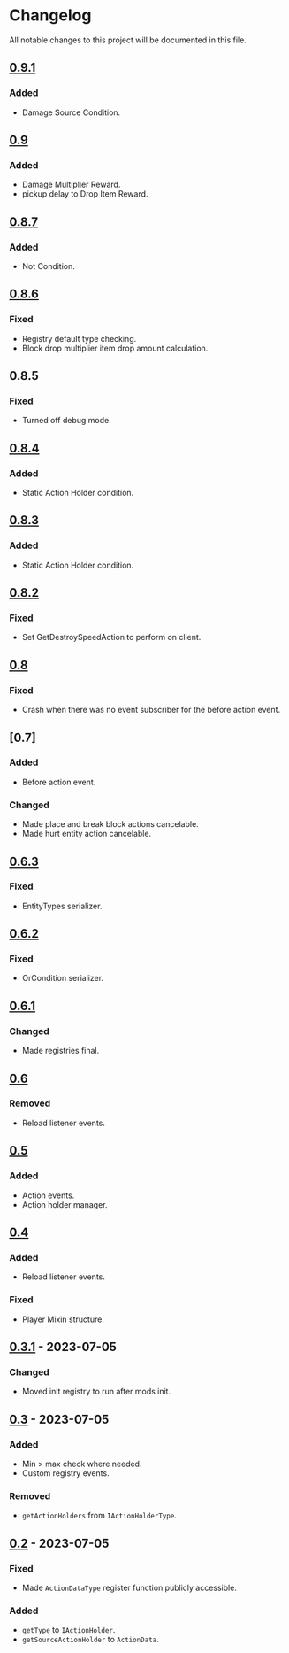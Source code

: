 # Changelog

All notable changes to this project will be documented in this file.

## [0.9.1]
### Added
- Damage Source Condition.

[0.9.1]: https://github.com/DAQEM/Arc/compare/60021b402788f40abb454270ef7bab1afd2b3da4...25ac8ca910647bf986929c2dbd289739ff4ab4d4


## [0.9]
### Added
- Damage Multiplier Reward.
- pickup delay to Drop Item Reward.

[0.9]: https://github.com/DAQEM/Arc/compare/d86fc894198d0826b7dbdecbe0a5b87a2799a938...60021b402788f40abb454270ef7bab1afd2b3da4

## [0.8.7]
### Added
- Not Condition.

[0.8.7]: https://github.com/DAQEM/Arc/compare/bc45351dc5e7f3542ae0bb76bc705b8cb61adcf8...d86fc894198d0826b7dbdecbe0a5b87a2799a938

## [0.8.6]
### Fixed
- Registry default type checking.
- Block drop multiplier item drop amount calculation.

[0.8.6]: https://github.com/DAQEM/Arc/compare/790392c3b45b5a2df454a6ba8a6772371735ceac...bc45351dc5e7f3542ae0bb76bc705b8cb61adcf8

## 0.8.5
### Fixed
- Turned off debug mode.

## [0.8.4]
### Added
- Static Action Holder condition.

[0.8.4]: https://github.com/DAQEM/Arc/compare/7d1fbddb2137e80350a0a63d129078659e54883b...1ebaa35771e85db2973d4791e2ce8f0ea92cd6b0

## [0.8.3]
### Added
- Static Action Holder condition.

[0.8.3]: https://github.com/DAQEM/Arc/compare/1d19d8b9c1e8cf09f8f5bc0254df15773e1f5a30...7d1fbddb2137e80350a0a63d129078659e54883b

## [0.8.2]
### Fixed
- Set GetDestroySpeedAction to perform on client.

[0.8.2]: https://github.com/DAQEM/Arc/compare/166fd568eeceb9cde52e73e9fe09876c2d670df5...1d19d8b9c1e8cf09f8f5bc0254df15773e1f5a30

## [0.8]
### Fixed
- Crash when there was no event subscriber for the before action event.

[0.8]: https://github.com/DAQEM/Arc/compare/c78aec18fb66fec8b039caecdf683c2171b48363...3bd17d3ff7d8451b0c92b8d513cf9254b718514a

## [0.7]
### Added
- Before action event.

### Changed
- Made place and break block actions cancelable.
- Made hurt entity action cancelable.

[0.6]: https://github.com/DAQEM/Arc/compare/c8ef659b10c8e66f19e09a198e86154ce111a60a...c78aec18fb66fec8b039caecdf683c2171b48363


## [0.6.3]
### Fixed
- EntityTypes serializer.

[0.6.3]: https://github.com/DAQEM/Arc/compare/02c414f7dae0e8c606fddda0eaddf33be63547b5...c8ef659b10c8e66f19e09a198e86154ce111a60a

## [0.6.2]
### Fixed
- OrCondition serializer.

[0.6.2]: https://github.com/DAQEM/Arc/compare/a5d62eb40733fc4bda4f2ba7454684d5b7961ca8...02c414f7dae0e8c606fddda0eaddf33be63547b5

## [0.6.1]
### Changed
- Made registries final.

[0.6.1]: https://github.com/DAQEM/Arc/compare/fea0bcf479e223dc9daa72965ed290ecc66b1b96...a5d62eb40733fc4bda4f2ba7454684d5b7961ca8

## [0.6]
### Removed
- Reload listener events.

[0.6]: https://github.com/DAQEM/Arc/compare/47cf6bff91bea433511be6a2720b48a7961a3f3d...fea0bcf479e223dc9daa72965ed290ecc66b1b96

## [0.5]
### Added
- Action events.
- Action holder manager.

[0.5]: https://github.com/DAQEM/Arc/compare/e7dd6645b9dc0481c82750b6c60eac5afc0bc1d6...47cf6bff91bea433511be6a2720b48a7961a3f3d

## [0.4]
### Added
- Reload listener events.
### Fixed
- Player Mixin structure.

[0.4]: https://github.com/DAQEM/Arc/compare/7b22b74cf699627406d061901aad7455375d4c43...e7dd6645b9dc0481c82750b6c60eac5afc0bc1d6

## [0.3.1] - 2023-07-05
### Changed
- Moved init registry to run after mods init.

[0.3.1]: https://github.com/DAQEM/Arc/compare/e5cdcb7361ea44a143ab40251f2f5b0aec9b9114...7b22b74cf699627406d061901aad7455375d4c43

## [0.3] - 2023-07-05
### Added
- Min > max check where needed.
- Custom registry events.

### Removed
- `getActionHolders` from `IActionHolderType`.

[0.3]: https://github.com/DAQEM/Arc/compare/2b0b77380f0a6867fa71cdcce0c6743444a39892...e5cdcb7361ea44a143ab40251f2f5b0aec9b9114

## [0.2] - 2023-07-05
### Fixed
- Made `ActionDataType` register function publicly accessible.
### Added
- `getType` to `IActionHolder`.
- `getSourceActionHolder` to `ActionData`.

[0.2]: https://github.com/DAQEM/Arc/compare/26bc895c88c64b6a746a41e0b0ebe9f387108098...2b0b77380f0a6867fa71cdcce0c6743444a39892
